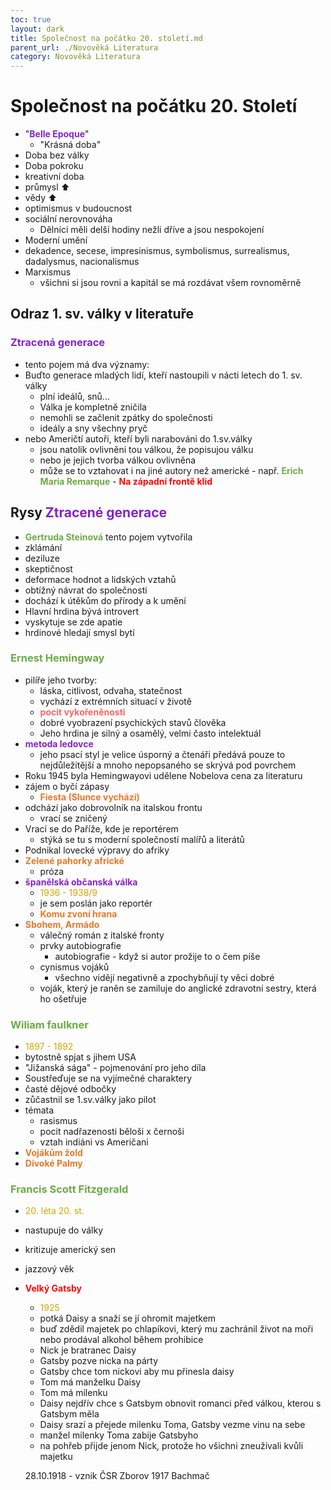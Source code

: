 ```yaml
---
toc: true
layout: dark
title: Společnost na počátku 20. století.md
parent_url: ./Novověká Literatura
category: Novověká Literatura
---
```


# Společnost na počátku 20. Století

- "<span style="color: #8422ce">**Belle Epoque**</span>"
  - "Krásná doba"
- Doba bez války
- Doba pokroku
- kreativní doba
- průmysl ⬆
- vědy ⬆
- optimismus v budoucnost
- sociální nerovnováha
  - Dělníci měli delší hodiny nežli dříve a jsou nespokojení
- Moderní umění
- dekadence, secese, impresinismus, symbolismus, surrealismus, dadalysmus, nacionalismus
- Marxismus
  - všichni si jsou rovni a kapitál se má rozdávat všem rovnoměrně

## Odraz 1. sv. války v literatuře

### <span style="color: #8422ce">**Ztracená generace**</span>

- tento pojem má dva významy:
- Buďto generace mladých lidí, kteří nastoupili v nácti letech do 1. sv. války
  - plní ideálů, snů...
  - Válka je kompletně zničila
  - nemohli se začlenit zpátky do společnosti
  - ideály a sny všechny pryč
- nebo Američtí autoři, kteří byli narabováni do 1.sv.války
  - jsou natolik ovlivněni tou válkou, že popisujou válku
  - nebo je jejich tvorba válkou ovlivněna
  - může se to vztahovat i na jiné autory než americké - např. <span style="color: #6CAA46">**Erich Maria Remarque**</span> - <span style="color: #FF0505">**Na západní frontě klid**</span>

## Rysy <span style="color: #8422ce">**Ztracené generace**</span>

- <span style="color: #6CAA46">**Gertruda Steinová**</span> tento pojem vytvořila
- zklámání
- deziluze
- skeptičnost
- deformace hodnot a lidských vztahů
- obtížný návrat do společnosti
- dochází k útěkům do přírody a k umění
- Hlavní hrdina bývá introvert
- vyskytuje se zde apatie
- hrdinové hledají smysl bytí

### <span style="color: #6CAA46">**Ernest Hemingway**</span>

- pilíře jeho tvorby:
  - láska, citlivost, odvaha, statečnost
  - vychází z extrémních situací v životě
  - <span style="color: #FF6363">**pocit vykořeněnosti**</span>
  - dobré vyobrazení psychických stavů člověka
  - Jeho hrdina je silný a osamělý, velmi často intelektuál
- <span style="color: #8422ce">**metoda ledovce**</span>
  - jeho psací styl je velice úsporný a čtenáři předává pouze to nejdůležitější a mnoho nepopsaného se skrývá pod povrchem
- Roku 1945 byla Hemingwayovi udělene Nobelova cena za literaturu
- zájem o byčí zápasy
  - <span style="color: #EC7627">**Fiesta (Slunce vychází)**</span>
- odchází jako dobrovolník na italskou frontu
  - vrací se zničený
- Vrací se do Paříže, kde je reportérem
  - stýká se tu s moderní společností malířů a literátů
- Podnikal lovecké výpravy do afriky
- <span style="color: #EC7627">**Zelené pahorky africké**</span>
  - próza
- <span style="color: #8422ce">**španělská občanská válka**</span>
  - <span style="color: #DBA400">1936 - 1938/9</span>
  - je sem poslán jako reportér
  - <span style="color: #EC7627">**Komu zvoní hrana**</span>
- <span style="color: #EC7627">**Sbohem, Armádo**</span>
  - válečný román z italské fronty
  - prvky autobiografie
    - autobiografie - když si autor prožije to o čem píše
  - cynismus vojáků
    - všechno vidějí negativně a zpochybňují ty věci dobré
  - voják, který je raněn se zamiluje do anglické zdravotní sestry, která ho ošetřuje

### <span style="color: #6CAA46">**Wiliam faulkner**</span>

- <span style="color: #DBA400">1897 - 1892</span>
- bytostně spjat s jihem USA
- "Jižanská sága" - pojmenování pro jeho díla
- Soustřeďuje se na vyjímečné charaktery
- časté dějové odbočky
- zůčastnil se 1.sv.války jako pilot
- témata
  - rasismus
  - pocit nadřazenosti běloši x černoši
  - vztah indiáni vs Američani
- <span style="color: #EC7627">**Vojákům žold**</span>
- <span style="color: #EC7627">**Divoké Palmy**</span>

### <span style="color: #6CAA46">**Francis Scott Fitzgerald**</span>

- <span style="color: #DBA400">20. léta 20. st.</span>
- nastupuje do války
- kritizuje americký sen
- jazzový věk
- <span style="color: #FF0505">**Velký Gatsby**</span>

  - <span style="color: #DBA400">1925</span>
  - potká Daisy a snaží se jí ohromit majetkem
  - buď zdědil majetek po chlapíkovi, který mu zachránil život na moři nebo prodával alkohol během prohibice
  - Nick je bratranec Daisy
  - Gatsby pozve nicka na párty
  - Gatsby chce tom nickovi aby mu přinesla daisy
  - Tom má manželku Daisy
  - Tom má milenku
  - Daisy nejdřív chce s Gatsbym obnovit romanci před válkou, kterou s Gatsbym měla
  - Daisy srazí a přejede milenku Toma, Gatsby vezme vinu na sebe
  - manžel milenky Toma zabije Gatsbyho
  - na pohřeb přijde jenom Nick, protože ho všichni zneužívali kvůli majetku

  28.10.1918 - vznik ČSR
  Zborov 1917
  Bachmač
